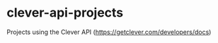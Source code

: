 clever-api-projects
===================

Projects using the Clever API (https://getclever.com/developers/docs)
